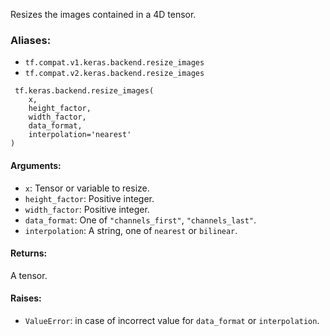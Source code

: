 Resizes the images contained in a 4D tensor.
### Aliases:
- `tf.compat.v1.keras.backend.resize_images`
- `tf.compat.v2.keras.backend.resize_images`

```
 tf.keras.backend.resize_images(
    x,
    height_factor,
    width_factor,
    data_format,
    interpolation='nearest'
)
```
#### Arguments:
- `x`: Tensor or variable to resize.
- `height_factor`: Positive integer.
- `width_factor`: Positive integer.
- `data_format`: One of `"channels_first"`, `"channels_last"`.
- `interpolation`: A string, one of `nearest` or `bilinear`.
#### Returns:
A tensor.
#### Raises:
- `ValueError`: in case of incorrect value for `data_format` or `interpolation`.
